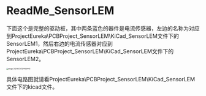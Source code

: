 # ReadMe_SensorLEM

下面这个是完整的驱动板，其中两条蓝色的器件是电流传感器，左边的名称为对应到ProjectEureka\PCBProject_SensorLEM\KiCad_SensorLEM文件下的SensorLEM1，然后右边的电流传感器对应到ProjectEureka\PCBProject_SensorLEM\KiCad_SensorLEM文件下的SensorLEM2。

<img src="C:\Users\Rain\AppData\Roaming\Typora\typora-user-images\image-20240726134409440.png" alt="image-20240726134409440" style="zoom:30%;" />

具体电路图就请看ProjectEureka\PCBProject_SensorLEM\KiCad_SensorLEM文件下的kicad文件。
